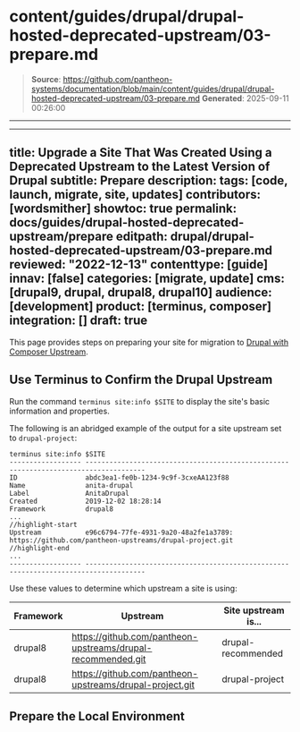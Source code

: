 # content/guides/drupal/drupal-hosted-deprecated-upstream/03-prepare.md

> **Source**: https://github.com/pantheon-systems/documentation/blob/main/content/guides/drupal/drupal-hosted-deprecated-upstream/03-prepare.md
> **Generated**: 2025-09-11 00:26:00

---

---
title: Upgrade a Site That Was Created Using a Deprecated Upstream to the Latest Version of Drupal
subtitle: Prepare
description: 
tags: [code, launch, migrate, site, updates]
contributors: [wordsmither]
showtoc: true
permalink: docs/guides/drupal-hosted-deprecated-upstream/prepare
editpath: drupal/drupal-hosted-deprecated-upstream/03-prepare.md
reviewed: "2022-12-13"
contenttype: [guide]
innav: [false]
categories: [migrate, update]
cms: [drupal9, drupal, drupal8, drupal10]
audience: [development]
product: [terminus, composer]
integration: []
draft: true
---

This page provides steps on preparing your site for migration to [Drupal with Composer Upstream](/guides/integrated-composer).

## Use Terminus to Confirm the Drupal Upstream

Run the command `terminus site:info $SITE` to display the site's basic information and properties.

The following is an abridged example of the output for a site upstream set to `drupal-project`:

```bash{outputLines:2-13}
terminus site:info $SITE
------------------ -------------------------------------------------------------------------------------
ID                 abdc3ea1-fe0b-1234-9c9f-3cxeAA123f88
Name               anita-drupal
Label              AnitaDrupal
Created            2019-12-02 18:28:14
Framework          drupal8
...
//highlight-start
Upstream           e96c6794-77fe-4931-9a20-48a2fe1a3789: https://github.com/pantheon-upstreams/drupal-project.git
//highlight-end
...
------------------ -------------------------------------------------------------------------------------
```
Use these values to determine which upstream a site is using:

| Framework | Upstream | Site upstream is...
|---|---|---
|drupal8|https://github.com/pantheon-upstreams/drupal-recommended.git|drupal-recommended
|drupal8|https://github.com/pantheon-upstreams/drupal-project.git|drupal-project



## Prepare the Local Environment

<Partial file="drupal/prepare-local-environment-no-clone.md" />
